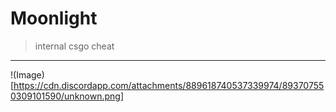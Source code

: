 # Moonlight
> internal csgo cheat

---

!(Image)[https://cdn.discordapp.com/attachments/889618740537339974/893707550309101590/unknown.png]